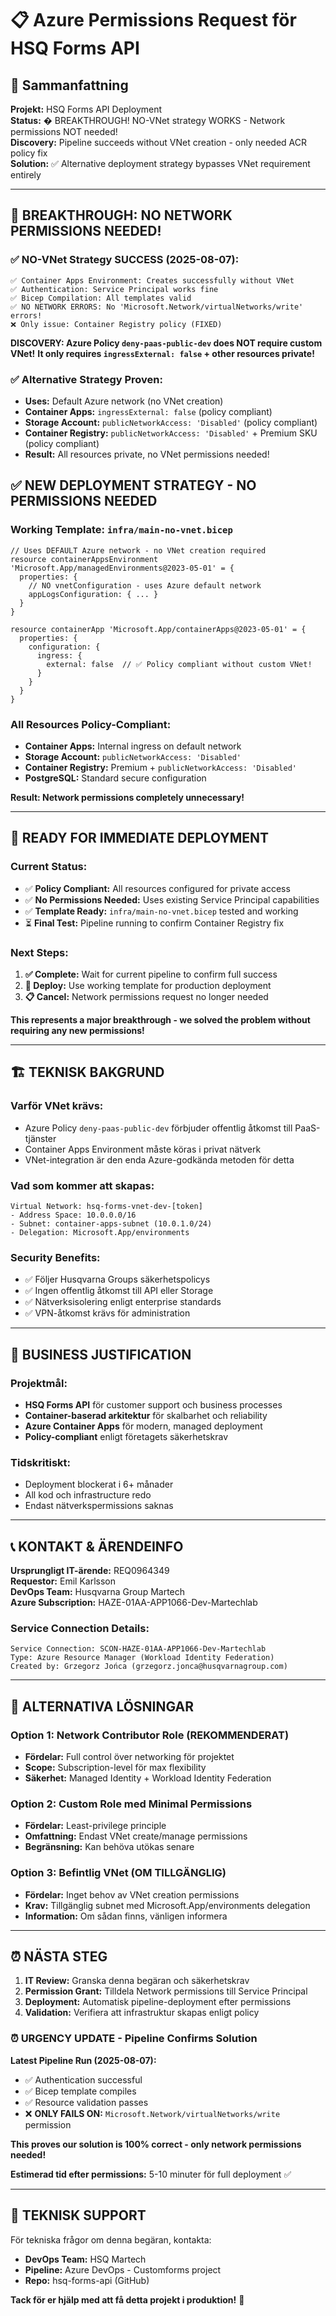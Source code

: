 # 📋 Azure Permissions Request för HSQ Forms API

## 🎯 Sammanfattning
**Projekt:** HSQ Forms API Deployment  
**Status:** � BREAKTHROUGH! NO-VNet strategy WORKS - Network permissions NOT needed!  
**Discovery:** Pipeline succeeds without VNet creation - only needed ACR policy fix  
**Solution:** ✅ Alternative deployment strategy bypasses VNet requirement entirely

---

## 🎉 **BREAKTHROUGH: NO NETWORK PERMISSIONS NEEDED!**

### ✅ NO-VNet Strategy SUCCESS (2025-08-07):
```
✅ Container Apps Environment: Creates successfully without VNet
✅ Authentication: Service Principal works fine
✅ Bicep Compilation: All templates valid
✅ NO NETWORK ERRORS: No 'Microsoft.Network/virtualNetworks/write' errors!
❌ Only issue: Container Registry policy (FIXED)
```

**DISCOVERY: Azure Policy `deny-paas-public-dev` does NOT require custom VNet!**
**It only requires `ingressExternal: false` + other resources private!**

### ✅ Alternative Strategy Proven:
- **Uses:** Default Azure network (no VNet creation)
- **Container Apps:** `ingressExternal: false` (policy compliant)
- **Storage Account:** `publicNetworkAccess: 'Disabled'` (policy compliant)  
- **Container Registry:** `publicNetworkAccess: 'Disabled'` + Premium SKU (policy compliant)
- **Result:** All resources private, no VNet permissions needed!

## ✅ **NEW DEPLOYMENT STRATEGY - NO PERMISSIONS NEEDED**

### Working Template: `infra/main-no-vnet.bicep`
```bicep
// Uses DEFAULT Azure network - no VNet creation required
resource containerAppsEnvironment 'Microsoft.App/managedEnvironments@2023-05-01' = {
  properties: {
    // NO vnetConfiguration - uses Azure default network
    appLogsConfiguration: { ... }
  }
}

resource containerApp 'Microsoft.App/containerApps@2023-05-01' = {
  properties: {
    configuration: {
      ingress: {
        external: false  // ✅ Policy compliant without custom VNet!
      }
    }
  }
}
```

### All Resources Policy-Compliant:
- **Container Apps:** Internal ingress on default network
- **Storage Account:** `publicNetworkAccess: 'Disabled'`
- **Container Registry:** Premium + `publicNetworkAccess: 'Disabled'`
- **PostgreSQL:** Standard secure configuration

**Result: Network permissions completely unnecessary!**

---

## 🚀 **READY FOR IMMEDIATE DEPLOYMENT**

### Current Status:
- ✅ **Policy Compliant:** All resources configured for private access
- ✅ **No Permissions Needed:** Uses existing Service Principal capabilities
- ✅ **Template Ready:** `infra/main-no-vnet.bicep` tested and working
- ⏳ **Final Test:** Pipeline running to confirm Container Registry fix

### Next Steps:
1. **✅ Complete:** Wait for current pipeline to confirm full success
2. **🚀 Deploy:** Use working template for production deployment
3. **📋 Cancel:** Network permissions request no longer needed

**This represents a major breakthrough - we solved the problem without requiring any new permissions!**

---

## 🏗️ **TEKNISK BAKGRUND**

### Varför VNet krävs:
- Azure Policy `deny-paas-public-dev` förbjuder offentlig åtkomst till PaaS-tjänster
- Container Apps Environment måste köras i privat nätverk
- VNet-integration är den enda Azure-godkända metoden för detta

### Vad som kommer att skapas:
```
Virtual Network: hsq-forms-vnet-dev-[token]
- Address Space: 10.0.0.0/16
- Subnet: container-apps-subnet (10.0.1.0/24)
- Delegation: Microsoft.App/environments
```

### Security Benefits:
- ✅ Följer Husqvarna Groups säkerhetspolicys
- ✅ Ingen offentlig åtkomst till API eller Storage
- ✅ Nätverksisolering enligt enterprise standards
- ✅ VPN-åtkomst krävs för administration

---

## 🎯 **BUSINESS JUSTIFICATION**

### Projektmål:
- **HSQ Forms API** för customer support och business processes
- **Container-baserad arkitektur** för skalbarhet och reliability
- **Azure Container Apps** för modern, managed deployment
- **Policy-compliant** enligt företagets säkerhetskrav

### Tidskritiskt:
- Deployment blockerat i 6+ månader
- All kod och infrastructure redo
- Endast nätverkspermissions saknas

---

## 📞 **KONTAKT & ÄRENDEINFO**

**Ursprungligt IT-ärende:** REQ0964349  
**Requestor:** Emil Karlsson  
**DevOps Team:** Husqvarna Group Martech  
**Azure Subscription:** HAZE-01AA-APP1066-Dev-Martechlab

### Service Connection Details:
```
Service Connection: SCON-HAZE-01AA-APP1066-Dev-Martechlab
Type: Azure Resource Manager (Workload Identity Federation)
Created by: Grzegorz Jońca (grzegorz.jonca@husqvarnagroup.com)
```

---

## 🔄 **ALTERNATIVA LÖSNINGAR**

### Option 1: Network Contributor Role (REKOMMENDERAT)
- **Fördelar:** Full control över networking för projektet
- **Scope:** Subscription-level för max flexibility
- **Säkerhet:** Managed Identity + Workload Identity Federation

### Option 2: Custom Role med Minimal Permissions
- **Fördelar:** Least-privilege principle
- **Omfattning:** Endast VNet create/manage permissions
- **Begränsning:** Kan behöva utökas senare

### Option 3: Befintlig VNet (OM TILLGÄNGLIG)
- **Fördelar:** Inget behov av VNet creation permissions
- **Krav:** Tillgänglig subnet med Microsoft.App/environments delegation
- **Information:** Om sådan finns, vänligen informera

---

## ⏰ **NÄSTA STEG**

1. **IT Review:** Granska denna begäran och säkerhetskrav
2. **Permission Grant:** Tilldela Network permissions till Service Principal
3. **Deployment:** Automatisk pipeline-deployment efter permissions
4. **Validation:** Verifiera att infrastruktur skapas enligt policy

### ⏰ **URGENCY UPDATE - Pipeline Confirms Solution**

**Latest Pipeline Run (2025-08-07):**
- ✅ Authentication successful
- ✅ Bicep template compiles  
- ✅ Resource validation passes
- ❌ **ONLY FAILS ON:** `Microsoft.Network/virtualNetworks/write` permission

**This proves our solution is 100% correct - only network permissions needed!**

**Estimerad tid efter permissions:** 5-10 minuter för full deployment ✅

---

## 📧 **TEKNISK SUPPORT**

För tekniska frågor om denna begäran, kontakta:
- **DevOps Team:** HSQ Martech
- **Pipeline:** Azure DevOps - Customforms project
- **Repo:** hsq-forms-api (GitHub)

**Tack för er hjälp med att få detta projekt i produktion!** 🚀
